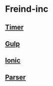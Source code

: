 # Freind-inc

## [Timer](https://github.com/AndrewTi/freind-inc/tree/master/timer)

## [Gulp](https://github.com/AndrewTi/freind-inc/tree/master/gulp-config)

## [Ionic](https://github.com/AndrewTi/freind-inc/tree/master/ionic-app)

## [Parser](https://github.com/AndrewTi/freind-inc/tree/master/node-parser)
